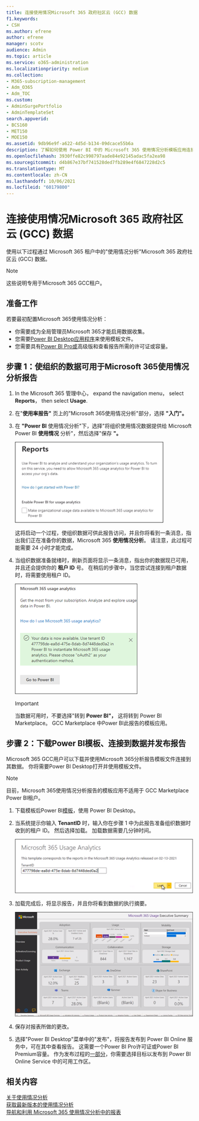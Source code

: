 ```yaml
---
title: 连接使用情况Microsoft 365 政府社区云 (GCC) 数据
f1.keywords:
- CSH
ms.author: efrene
author: efrene
manager: scotv
audience: Admin
ms.topic: article
ms.service: o365-administration
ms.localizationpriority: medium
ms.collection:
- M365-subscription-management
- Adm_O365
- Adm_TOC
ms.custom:
- AdminSurgePortfolio
- AdminTemplateSet
search.appverid:
- BCS160
- MET150
- MOE150
ms.assetid: 9db96e9f-a622-4d5d-b134-09dcace55b6a
description: 了解如何使用 Power BI 中的 Microsoft 365 使用情况分析模板应用连接到 Microsoft 365 政府社区云 (GCC) 租户Power BI。
ms.openlocfilehash: 3930ffe82c998797aade84e92145adac5fa2ea98
ms.sourcegitcommit: d4b867e37bf741528ded7fb289e4f6847228d2c5
ms.translationtype: MT
ms.contentlocale: zh-CN
ms.lasthandoff: 10/06/2021
ms.locfileid: "60179800"
---
```

# <a name="connect-to-microsoft-365-government-community-cloud-gcc-data-with-usage-analytics"></a>连接使用情况Microsoft 365 政府社区云 (GCC) 数据

使用以下过程通过 Microsoft 365 租户中的"使用情况分析"Microsoft 365 政府社区云 (GCC) 数据。 

> [!NOTE]
> 这些说明专用于Microsoft 365 GCC租户。 

## <a name="before-you-begin"></a>准备工作

若要最初配置Microsoft 365使用情况分析： 

- 你需要成为全局管理员Microsoft 365才能启用数据收集。 
- 您需要[Power BI Desktop应用程序](https://powerbi.microsoft.com/en-us/desktop/)来使用模板文件。 
- 您需要具有[Power BI Pro或](https://go.microsoft.com/fwlink/p/?linkid=845347)高级版和查看报告所需的许可证或容量。 

## <a name="step-1-make-you-organizations-data-available-for-the-microsoft-365-usage-analytics-report"></a>步骤 1：使组织的数据可用于Microsoft 365使用情况分析报告

1. In the Microsoft 365 管理中心， expand the navigation menu， select **Reports**， then select **Usage**. 
2. 在"**使用率报告"** 页上的"Microsoft 365使用情况分析"部分，选择 **"入门"。** 
3. 在 **"Power BI** 使用情况分析"下，选择"将组织使用情况数据提供给 Microsoft Power BI **使用情况** 分析"，然后选择"保存 **"。**

    ![使租户数据可用。](../../media/usage-analytics/make-data-available.png) 



    这将启动一个过程，使组织数据可供此报告访问，并且你将看到一条消息，指出我们正在准备你的数据，Microsoft 365 **使用情况分析**。 请注意，此过程可能需要 24 小时才能完成。 

4. 当组织数据准备就绪时，刷新页面将显示一条消息，指出你的数据现已可用，并且还会提供你的 **租户 ID** 号。 在稍后的步骤中，当您尝试连接到租户数据时，将需要使用租户 ID。 
 
    ![租户 ID。](../../media/usage-analytics/tenant-id-gcc.png) 
 
    > [!IMPORTANT]
    > 当数据可用时，不要选择"转到 **Power BI"，** 这将转到 Power BI Marketplace。  GCC Marketplace 中Power BI此报告的模板应用。  


## <a name="step-2-download-the-power-bi-template-connect-to-your-data-and-publish-the-report"></a>步骤 2：下载Power BI模板、连接到数据并发布报告

Microsoft 365 GCC用户可以下载并使用Microsoft 365分析报告模板文件连接到其数据。 你将需要Power BI Desktop打开并使用模板文件。 

 > [!NOTE]
 > 目前，Microsoft 365使用情况分析报告的模板应用不适用于 GCC Marketplace Power BI租户。  

1. 下载模板后Power BI[模板](https://download.microsoft.com/download/7/8/2/782ba8a7-8d89-4958-a315-dab04c3b620c/Microsoft%20365%20Usage%20Analytics.pbit)，使用 Power BI Desktop。 
2. 当系统提示你输入 **TenantID** 时，输入你在步骤 1 中为此报告准备组织数据时收到的租户 ID。 然后选择加载。 加载数据需要几分钟时间。 

    ![输入租户 ID。](../../media/usage-analytics/add-tenant-id.png) 



3. 加载完成后，将显示报告，并且你将看到数据的执行摘要。 

    ![执行摘要。](../../media/usage-analytics/exec-summary.png) 
 

4. 保存对报表所做的更改。 
5. 选择"Power BI Desktop"菜单中的"发布"，将报告发布到 Power BI Online 服务中，可在其中查看报告。 这需要一个Power BI Pro许可证或Power BI Premium容量。 作为发布过程的[一部分](/power-bi/create-reports/desktop-upload-desktop-files#to-publish-a-power-bi-desktop-dataset-and-reports)，你需要选择目标以发布到 Power BI Online Service 中的可用工作区。

## <a name="related-content"></a>相关内容

[关于使用情况分析](usage-analytics.md) </br>
[获取最新版本的使用情况分析](get-the-latest-version-of-usage-analytics.md) </br>
[导航和利用 Microsoft 365 使用情况分析中的报表](navigate-and-utilize-reports.md) </br>